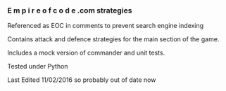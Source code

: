 ### E m p i r e  o f  c o d e .com strategies

Referenced as EOC in comments to prevent search engine indexing

Contains attack and defence strategies for the main section of the game.

Includes a mock version of commander and unit tests.

Tested under Python

Last Edited 11/02/2016 so probably out of date now
